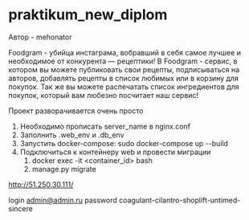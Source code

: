 # praktikum_new_diplom
Автор - mehonator

Foodgram - убийца инстаграма, вобравший в себя самое лучшее и необходимое от конкурента — рецептики!
В Foodgram - сервис, в котором вы можете публиковать свои рецепты, подписываться на авторов, добавлять рецепты в список любимых или в корзину для покупок.
Так же вы можете распечатать список ингредиентов для покупок, который вам любезно посчитает наш сервис!

Проект разворачивается очень просто
1. Необходимо прописать server_name в nginx.conf
2. Заполнить .web_env и .db_env
3. Запустить docker-compose: sudo docker-compose up --build
4. Подключиться к контейнеру web и провести миграции
    1. docker exec -it <container_id> bash
    2. manage.py migrate

http://51.250.30.111/

login
admin@admin.ru
password
coagulant-cilantro-shoplift-untimed-sincere